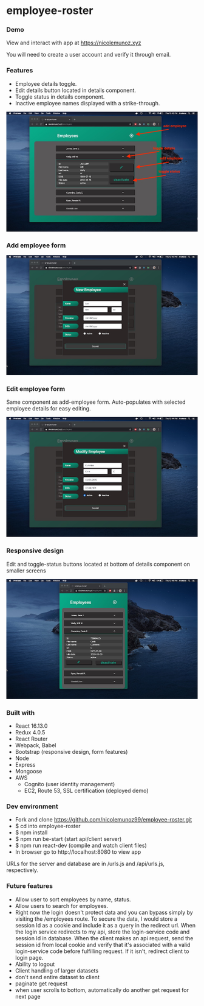 # employee-roster

### Demo
View and interact with app at https://nicolemunoz.xyz

You will need to create a user account and verify it through email.

### Features
- Employee details toggle. 
- Edit details button located in details component.
- Toggle status in details component.
- Inactive employee names displayed with a strike-through.


![features](https://github.com/nicolemunoz99/employee-roster/blob/master/readme-files/details.jpg)


### Add employee form
![add_form](https://github.com/nicolemunoz99/employee-roster/blob/master/readme-files/add-employee.jpg)

### Edit employee form
Same component as add-employee form. Auto-populates with selected employee details for easy editing.

![edit_form](https://github.com/nicolemunoz99/employee-roster/blob/master/readme-files/edit-employee.jpg)

### Responsive design
Edit and toggle-status buttons located at bottom of details component on smaller screens

![responsive](https://github.com/nicolemunoz99/employee-roster/blob/master/readme-files/responsive.jpg)


### Built with
- React 16.13.0
- Redux 4.0.5
- React Router
- Webpack, Babel
- Bootstrap (responsive design, form features)
- Node
- Express
- Mongoose
- AWS
  - Cognito (user identity management)
  - EC2, Route 53, SSL certification (deployed demo)


### Dev environment
- Fork and clone https://github.com/nicolemunoz99/employee-roster.git
- $ cd into employee-roster
- $ npm install
- $ npm run be-start (start api/client server)
- $ npm run react-dev (compile and watch client files)
- In browser go to http://localhost:8080 to view app

URLs for the server and database are in /urls.js and /api/urls.js, respectively.

### Future features
- Allow user to sort employees by name, status.
- Allow users to search for employees.
- Right now the login doesn't protect data and you can bypass simply by visiting the /employees route. To secure the data,
I would store a session Id as a cookie and include it as a query in the redirect url. When the login service redirects to my api,
store the login-service code and session Id in database. When the client makes an api request, send the session id from local
cookie and verify that it's associated with a valid login-service code before fulfilling request. If it isn't, redirect client
to login page.
- Ability to logout
- Client handling of larger datasets
 - don't send entire dataset to client
 - paginate get request
 - when user scrolls to bottom, automatically do another get request for next page

